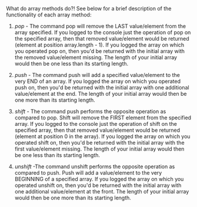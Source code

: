 What do array methods do?! See below for a brief description of the functionality of each array method:

1. *pop* - The command pop will remove the LAST value/element from the array specified. If you logged to the console just the operation of pop on the specified array, then that removed value/element would be returned (element at position array.length - 1). If you logged the array on which you operated pop on, then you'd be returned with the initial array with the removed value/element missing. The length of your initial array would then be one less than its starting length.

2. *push* - The command push will add a specified value/element to the very END of an array. If you logged the array on which you operated push on, then you'd be returned with the initial array with one additional value/element at the end. The length of your initial array would then be one more than its starting length.

3. *shift* - The command push performs the opposite operation as compared to pop. Shift will remove the FIRST element from the specified array. If you logged to the console just the operation of shift on the specified array, then that removed value/element would be returned (element at position 0 in the array). If you logged the array on which you operated shift on, then you'd be returned with the initial array with the first value/element missing. The length of your initial array would then be one less than its starting length.

4. *unshift* -The command unshift performs the opposite operation as compared to push. Push will add a value/element to the very BEGINNING of a specified array. If you logged the array on which you operated unshift on, then you'd be returned with the initial array with one additional value/element at the front. The length of your initial array would then be one more than its starting length.
